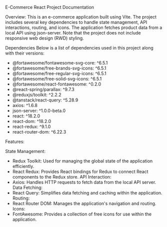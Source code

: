 E-Commerce React Project Documentation

Overview:
This is an e-commerce application built using Vite. The project includes several key dependencies to handle state management, API interactions, routing, and icons. The application fetches product data from a local API using json-server. Note that the project does not include responsive web design (RWD) styling.

Dependencies
Below is a list of dependencies used in this project along with their versions:

- @fortawesome/fontawesome-svg-core: ^6.5.1
- @fortawesome/free-brands-svg-icons: ^6.5.1
- @fortawesome/free-regular-svg-icons: ^6.5.1
- @fortawesome/free-solid-svg-icons: ^6.5.1
- @fortawesome/react-fontawesome: ^0.2.0
- @react-spring/parallax: ^9.7.3
- @reduxjs/toolkit: ^2.2.2
- @tanstack/react-query: ^5.28.9
- axios: ^1.6.8
- json-server: ^1.0.0-beta.0
- react: ^18.2.0
- react-dom: ^18.2.0
- react-redux: ^9.1.0
- react-router-dom: ^6.22.3

Features:

State Management:
- Redux Toolkit: Used for managing the global state of the application efficiently.
- React Redux: Provides React bindings for Redux to connect React components to the Redux store.
API Interaction:
- Axios: Handles HTTP requests to fetch data from the local API server.
Data Fetching:
- React Query: Simplifies data fetching and caching within the application.
Routing:
- React Router DOM: Manages the application's navigation and routing.
Icons:
- FontAwesome: Provides a collection of free icons for use within the application.
